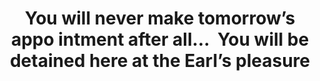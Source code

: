 ---
id_key: a
image: image_00001.jpg
thumbnail: thumb_image_00001.jpg
title: "You will never make tomorrow’s appo intment after all… \LYou will be detained
  here at the Earl’s pleasure  "
dimensions: '4500 × 250  '
medium: Acrylic paint on wall
work-year: '1980'
artist: Kelsie Holcombe  
notes: ephemeral nature of the human condition
galleries: apple
permalink: "/new/a.html"
layout: single-work
---